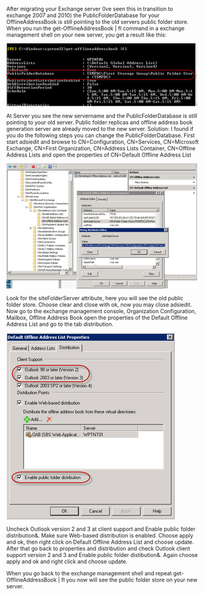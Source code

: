 <!-- TITLE: Offline Address Book Public Folder Database Still Points To Old Server -->

After migrating your Exchange server (Ive seen this in transition to exchange 2007 and 2010) the PublicFolderDatabase for your OfflineAddressBook is still pointing to the old servers public folder store.
When you run the get-OfflineAddressBook | fl command in a exchange management shell on your new server, you get a result like this:

![Galpublicfolderdb 1](/uploads/galpublicfolderdb-1.jpg "Galpublicfolderdb 1")

At Server you see the new servername and the PublicFolderDatabase is still pointing to your old server. Public folder replicas and offline address book generation server are already moved to the new server.
Solution: I found if you do the following steps you can change the PublicFolderDatabase.
First start adsiedit and browse to CN=Configuration, CN=Services, CN=Microsoft Exchange, CN=First Organization, CN=Address Lists Container, CN=Offline Address Lists and open the properties of CN=Default Offline Address List

![Galpublicfolderdb 2](/uploads/galpublicfolderdb-2.jpg "Galpublicfolderdb 2")

Look for the siteFolderServer attribute, here you will see the old public folder store. Choose clear and close with ok, now you may close adsiedit.
Now go to the exchange management console, Organization Configuration, Mailbox, Offline Address Book open the properties of the Default Offline Address List and go to the tab distribution.

![Galpublicfolderdb 3](/uploads/galpublicfolderdb-3.jpg "Galpublicfolderdb 3")

Uncheck Outlook version 2 and 3 at client support and Enable public folder distribution&. Make sure Web-based distribution is enabled. Choose apply and ok, then right click on Default Offline Address List and choose update. After that go back to properties and distribution and check Outlook client support version 2 and 3 and Enable public folder distibution&. Again choose apply and ok and right click and choose update.

When you go back to the exchange management shell and repeat get-OfflineAddressBook | fl you now will see the public folder store on your new server.